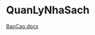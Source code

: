 # QuanLyNhaSach
[BaoCao.docx](https://github.com/tranhuynhthanhtram/QuanLyNhaSach/files/10705070/BaoCao.docx)
